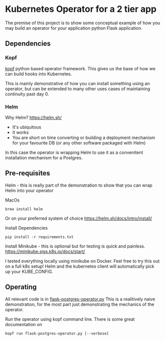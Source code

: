# Kubernetes Operator for a 2 tier app

The premise of this project is to show some conceptual example of how you may build an operator for your application python Flask application.  

## Dependencies 

### Kopf
[kopf](https://kopf.readthedocs.io/en/stable/) python based operator framework.  This gives us the base of how we can build hooks into Kubernetes.

This is mainly demonstrative of how you can install something using an operator, but can be extended to many other uses cases of maintaining continuity past day 0.

### Helm
Why Helm? https://helm.sh/

- It's ubiquitous 
- It works 
- You are short on time converting or building a deployment mechanism for your favourite DB (or any other software packaged with Helm)

In this case the operator is wrapping Helm to use it as a convenitent installation mechanism for a Postgres.


## Pre-requisites

Helm - this is really part of the demonstration to show that you can wrap Helm into your operator

MacOs
```
brew install helm
```
Or on your preferred system of choice https://helm.sh/docs/intro/install/

Install Dependencies
```
pip install -r requirements.txt
```

Install Minikube - this is optional but for testing is quick and painless.  https://minikube.sigs.k8s.io/docs/start/

I tested everything locally using minikube on Docker.  Feel free to try this out on a full k8s setup!  Helm and the kubernetes client will automatically pick up your KUBE_CONFIG. 


## Operating

All relevant code is in [flask-postgres-operator.py](./flask-postgres-operator.py)
This is a realitively naive demonstration, for the most part just demonstrating the mechanics of the operator.

Run the operator using kopf command line.  There is some great documentation on 
```
kopf run flask-postgres-operator.py [--verbose]
```